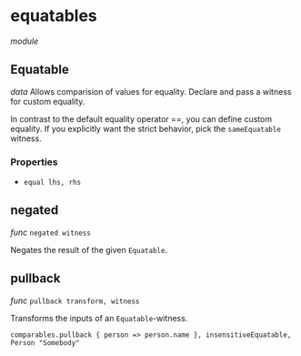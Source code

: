 # equatables

_module_ 

## Equatable

_data_ Allows comparision of values for equality.
Declare and pass a witness for custom equality.

In contrast to the default equality operator ==, you can define custom equality.
If you explicitly want the strict behavior, pick the `sameEquatable` witness.

### Properties

- `equal lhs, rhs`


## negated

_func_ `negated witness`

Negates the result of the given `Equatable`.
## pullback

_func_ `pullback transform, witness`

Transforms the inputs of an `Equatable`-witness.

```
comparables.pullback { person => person.name }, insensitiveEquatable, Person "Somebody"
```